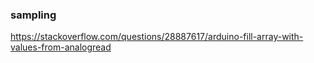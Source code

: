 ### sampling
https://stackoverflow.com/questions/28887617/arduino-fill-array-with-values-from-analogread
